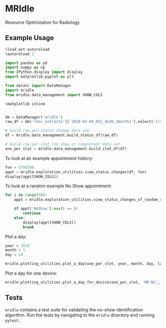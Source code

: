 # MRIdle
Resource Optimization for Radiology

## Example Usage
```python
%load_ext autoreload
%autoreload 2

import pandas as pd
import numpy as np
from IPython.display import display
import matplotlib.pyplot as plt

from datatc import DataManager
import mridle
from mridle.data_management import SHOW_COLS

%matplotlib inline


dm = DataManager('mridle')
raw_df = dm['rdsc_extracts']['2020-02-04_RIS_deID_3months'].select('xlsx').load()

# build row-per-status-change data set
df = mridle.data_management.build_status_df(raw_df)

# build row-per-slot (no show or completed) data set
one_per_slot = mridle.data_management.build_slot_df(df)


```
To look at an example appointment history:
```python
fon = 5758396
appt = mridle.exploration_utilities.view_status_changes(df, fon)
display(appt[SHOW_COLS])
```


To look at a random example No Show appointment:
```python
for i in range(50):
    appt = mridle.exploration_utilities.view_status_changes_of_random_sample(df)

    if appt['NoShow'].max() == 0:
        continue
    else:
        display(appt[SHOW_COLS])
        break
```

Plot a day:
```python
year = 2019
month = 1
day = 14

mridle.plotting_utilities.plot_a_day(one_per_slot, year, month, day, labels=False, alpha=0.5)
```

Plot a day for one device:
```python
mridle.plotting_utilities.plot_a_day_for_device(one_per_slot, 'MR-N1', year, month, day, labels=True, alpha=0.5)
```

## Tests
`mridle` contains a test suite for validating the no-show identification algorithm.
Run the tests by navigating to the `mridle` directory and running `pytest`.
